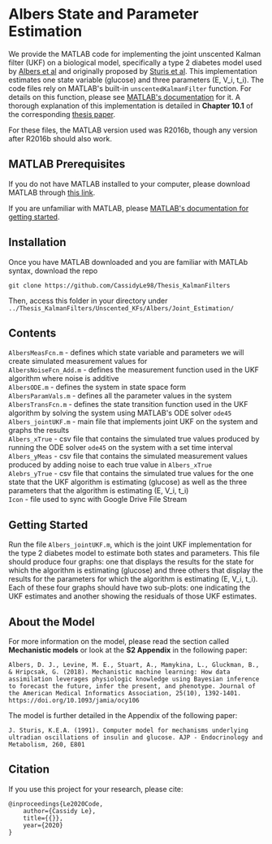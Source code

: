 # Albers State and Parameter Estimation
We provide the MATLAB code for implementing the joint unscented Kalman filter (UKF) on a biological model, specifically a type 2 diabetes model used by [Albers et al](https://www.researchgate.net/publication/328266432_Mechanistic_machine_learning_How_data_assimilation_leverages_physiologic_knowledge_using_Bayesian_inference_to_forecast_the_future_infer_the_present_and_phenotype) and originally proposed by [Sturis et al](https://www.deepdyve.com/lp/the-american-physiological-society/computer-model-for-mechanisms-underlying-ultradian-oscillations-of-mtFTaWd2v1). This implementation estimates one state variable (glucose) and three parameters (E, V_i, t_i). The code files rely on MATLAB's built-in `unscentedKalmanFilter` function. For details on this function, please see [MATLAB's documentation](https://www.mathworks.com/help/control/ref/unscentedkalmanfilter.html) for it. A thorough explanation of this implementation is detailed in **Chapter 10.1** of the corresponding [thesis paper](https://sites.google.com/g.hmc.edu/cle/thesis).

For these files, the MATLAB version used was R2016b, though any version after R2016b should also work.

## MATLAB Prerequisites
If you do not have MATLAB installed to your computer, please download MATLAB through [this link](https://www.mathworks.com/downloads/).

If you are unfamiliar with MATLAB, please [MATLAB's documentation for getting started](https://www.mathworks.com/help/matlab/getting-started-with-matlab.html).

## Installation
Once you have MATLAB downloaded and you are familiar with MATLAb syntax, download the repo
  ```
  git clone https://github.com/CassidyLe98/Thesis_KalmanFilters
  ```
Then, access this folder in your directory under `../Thesis_KalmanFilters/Unscented_KFs/Albers/Joint_Estimation/`

## Contents
`AlbersMeasFcn.m` - defines which state variable and parameters we will create simulated measurement values for  
`AlbersNoiseFcn_Add.m` - defines the measurement function used in the UKF algorithm where noise is additive  
`AlbersODE.m` - defines the system in state space form  
`AlbersParamVals.m` - defines all the parameter values in the system  
`AlbersTransFcn.m` - defines the state transition function used in the UKF algorithm by solving the system using MATLAB's ODE solver `ode45`  
`Albers_jointUKF.m` - main file that implements joint UKF on the system and graphs the results  
`Albers_xTrue` - csv file that contains the simulated true values produced by running the ODE solver `ode45` on the system with a set time interval  
`Albers_yMeas` - csv file that contains the simulated measurement values produced by adding noise to each true value in `Albers_xTrue`  
`Alebrs_yTrue` - csv file that contains the simulated true values for the one state that the UKF algorithm is estimating (glucose) as well as the three parameters that the algorithm is estimating (E, V_i, t_i)  
`Icon` - file used to sync with Google Drive File Stream

## Getting Started
Run the file `Albers_jointUKF.m`, which is the joint UKF implementation for the type 2 diabetes model to estimate both states and parameters. This file should produce four graphs: one that displays the results for the state for which the algorithm is estimating (glucose) and three others that display the results for the parameters for which the algorithm is estimating (E, V_i, t_i). Each of these four graphs should have two sub-plots: one indicating the UKF estimates and another showing the residuals of those UKF estimates.

## About the Model
For more information on the model, please read the section called **Mechanistic models** or look at the **S2 Appendix** in the following paper:
```
Albers, D. J., Levine, M. E., Stuart, A., Mamykina, L., Gluckman, B., & Hripcsak, G. (2018). Mechanistic machine learning: How data assimilation leverages physiologic knowledge using Bayesian inference to forecast the future, infer the present, and phenotype. Journal of the American Medical Informatics Association, 25(10), 1392-1401. https://doi.org/10.1093/jamia/ocy106
```
The model is further detailed in the Appendix of the following paper:
```
J. Sturis, K.E.A. (1991). Computer model for mechanisms underlying ultradian oscillations of insulin and glucose. AJP - Endocrinology and Metabolism, 260, E801
```

## Citation
If you use this project for your research, please cite:
```
@inproceedings{Le2020Code,
    author={Cassidy Le},
    title={{}},
    year={2020}
}
```
